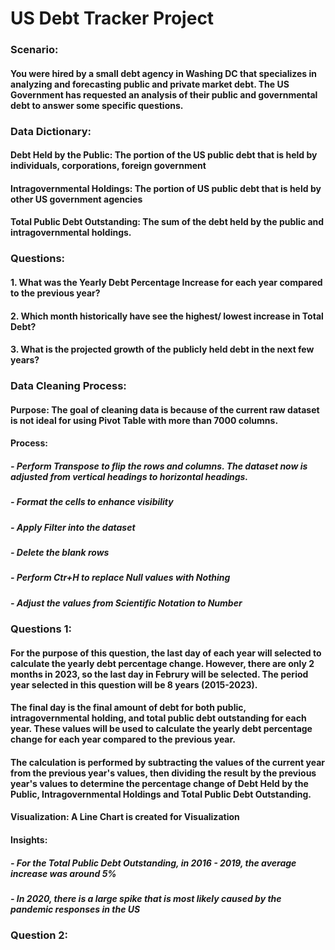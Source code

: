 # US Debt Tracker Project

### Scenario: 
#### You were hired by a small debt agency in Washing DC that specializes in analyzing and forecasting public and private market debt. The US Government has requested an analysis of their public and governmental debt to answer some specific questions.

### Data Dictionary:
#### Debt Held by the Public: The portion of the US public debt that is held by individuals, corporations, foreign government
#### Intragovernmental Holdings: The portion of US public debt that is held by other US government agencies
#### Total Public Debt Outstanding: The sum of the debt held by the public and intragovernmental holdings.

### Questions:

#### 1. What was the Yearly Debt Percentage Increase for each year compared to the previous year?
#### 2. Which month historically have see the highest/ lowest increase in Total Debt?
#### 3. What is the projected growth of the publicly held debt in the next few years?

### Data Cleaning Process:

#### Purpose: The goal of cleaning data is because of the current raw dataset is not ideal for using Pivot Table with more than 7000 columns.

#### Process:
##### - Perform Transpose to flip the rows and columns. The dataset now is adjusted from vertical headings to horizontal headings.
##### - Format the cells to enhance visibility
##### - Apply Filter into the dataset
##### - Delete the blank rows
##### - Perform Ctr+H to replace Null values with Nothing 
##### - Adjust the values from Scientific Notation to Number 

### Questions 1:

#### For the purpose of this question, the last day of each year will selected to calculate the yearly debt percentage change. However, there are only 2 months in 2023, so the last day in Februry will be selected. The period year selected in this question will be 8 years (2015-2023).

#### The final day is the final amount of debt for both public, intragovernmental holding, and total public debt outstanding for each year. These values will be used to calculate the yearly debt percentage change for each year compared to the previous year.

#### The calculation is performed by subtracting the values of the current year from the previous year's values, then dividing the result by the previous year's values to determine the percentage change of Debt Held by the Public, Intragovernmental Holdings and Total Public Debt Outstanding.

#### Visualization: A Line Chart is created for Visualization

#### Insights:
##### - For the Total Public Debt Outstanding, in 2016 - 2019, the average increase was around 5%
##### - In 2020, there is a large spike that is most likely caused by the pandemic responses in the US


### Question 2:







